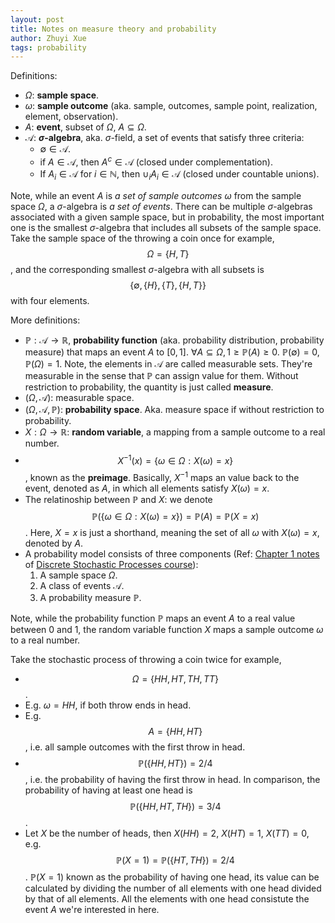 ```yaml
---
layout: post
title: Notes on measure theory and probability
author: Zhuyi Xue
tags: probability
---
```


<script type="text/x-mathjax-config">
MathJax.Hub.Config({
  TeX: { equationNumbers: { autoNumber: "AMS" } }
});
</script>

Definitions:

* $\Omega$: **sample space**.
* $\omega$: **sample outcome** (aka. sample, outcomes, sample point, realization, element, observation).
* $A$: **event**, subset of $\Omega$, $A \subseteq \Omega$.
* $\mathcal{A}$: **$\sigma$-algebra**, aka. $\sigma$-field, a set of events that
  satisfy three criteria:
  * $\emptyset \in \mathcal{A}$.
  * if $A \in \mathcal{A}$, then $A^c \in \mathcal{A}$ (closed under complementation).
  * If $A_i \in \mathcal{A}$ for $i \in \mathbb{N}$, then $\cup_i A_i \in
    \mathcal{A}$ (closed under countable unions).

Note, while an event $A$ is *a set of sample outcomes* $\omega$ from the sample
space $\Omega$, a $\sigma$-algebra is *a set of events*. There can be multiple
$\sigma$-algebras associated with a given sample space, but in probability, the
most important one is the smallest $\sigma$-algebra that includes all subsets of
the sample space. Take the sample space of the throwing a coin once for example,
$$\Omega = \{H, T\}$$, and the corresponding smallest $\sigma$-algebra with all
subsets is $$\{\emptyset, \{H\}, \{T\}, \{H, T \} \}$$ with four elements.

More definitions:

* $\mathbb{P}: \mathcal{A} \rightarrow \mathbb{R}$, **probability function**
  (aka. probability distribution, probability measure) that maps an event $A$ to
  $[0, 1]$. $\forall A \subseteq \Omega, 1 \ge \mathbb{P}(A) \ge 0$.
  $\mathbb{P}(\emptyset) = 0, \mathbb{P}(\Omega) = 1$. Note, the elements in
  $\mathcal{A}$ are called measurable sets. They're measurable in the sense that
  $\mathbb{P}$ can assign value for them. Without restriction to probability,
  the quantity is just called **measure**.
* $(\Omega, \mathcal{A})$: measurable space.
* $(\Omega, \mathcal{A}, \mathbb{P})$: **probability space**. Aka. measure space if
  without restriction to probability.
* $X: \Omega \rightarrow \mathbb{R}$: **random variable**, a mapping from a sample
  outcome to a real number.
* $$X^{-1}(x) = \{\omega \in \Omega: X(\omega) = x\}$$, known as the **preimage**.
  Basically, $X^{-1}$ maps an value back to the event, denoted as $A$, in which
  all elements satisfy $X(\omega) = x$.
* The relatinoship between $\mathbb{P}$ and $X$: we denote $$\mathbb{P}(\{
  \omega \in \Omega: X(\omega) = x\}) = \mathbb{P}(A) =\mathbb{P}(X=x)$$. Here,
  $X=x$ is just a shorthand, meaning the set of all $\omega$ with $X(\omega) =
  x$, denoted by $A$.
* A probability model consists of three components (Ref:
  [Chapter 1 notes](https://ocw.mit.edu/courses/6-262-discrete-stochastic-processes-spring-2011/6d0c6fbaf3afa16cbc76fc1f27d1d34e_MIT6_262S11_chap01.pdf) of [Discrete Stochastic Processes course](https://ocw.mit.edu/courses/6-262-discrete-stochastic-processes-spring-2011/pages/course-notes/)):
  1. A sample space $\Omega$.
  1. A class of events $\mathcal{A}$.
  1. A probability measure $\mathbb{P}$.

Note, while the probability function $\mathbb{P}$ maps an event $A$ to a real
value between 0 and 1, the random variable function $X$ maps a sample outcome
$\omega$ to a real number.

Take the stochastic process of throwing a coin twice for example,

* $$\Omega = \{HH, HT, TH, TT\}$$.
* E.g. $\omega = HH$, if both throw ends in head.
* E.g. $$A = \{HH, HT\}$$, i.e. all sample outcomes with the first throw in head.
* $$\mathbb{P}(\{HH, HT\}) = 2 / 4$$, i.e. the probability of having the
  first throw in head. In comparison, the probability of having at least one
  head is $$\mathbb{P}(\{HH, HT, TH\}) = 3 / 4$$.
* Let $X$ be the number of heads, then $X(HH) = 2$, $X(HT) = 1$, $X(TT) = 0$,
  e.g. $$\mathbb{P}(X = 1) = \mathbb{P}(\{HT, TH\}) = 2 / 4$$. $\mathbb{P}(X =
  1)$ known as the probability of having one head, its value can be calculated
  by dividing the number of all elements with one head divided by that of all
  elements. All the elements with one head consistute the event $A$ we're interested
  in here.

